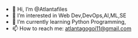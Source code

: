 - 👋 Hi, I’m @Atlantafiles
- 👀 I’m interested in Web Dev,DevOps,AI,ML,SE
- 🌱 I’m currently learning Python Programming, 
- 📫 How to reach me: atlantagogoi11@gmail.com

<!---
Atlantafiles/Atlantafiles is a ✨ special ✨ repository because its `README.md` (this file) appears on your GitHub profile.
You can click the Preview link to take a look at your changes.
--->
